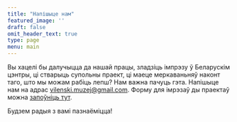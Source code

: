 ```yaml
---
title: "Напішыце нам"
featured_image: ''
draft: false
omit_header_text: true
type: page
menu: main
---
```


Вы хацелі бы далучыцца да нашай працы, зладзіць імпрэзу ў Беларускім цэнтры, ці стварыць супольны праект, ці маеце меркаваньняў наконт таго, што мы можам рабіць лепш? Нам важна пачуць гэта. Напішыце нам на адрас vilenski.muzej@gmail.com. 
Форму для імрэзаў ды праектаў можна [запоўніць тут](https://forms.gle/Rs1b8VGBNotqjVLr5).

Будзем радыя з вамі пазнаёміцца!